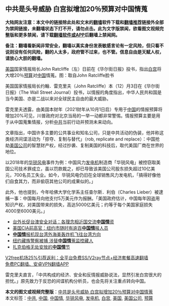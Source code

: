  <h2>中共是头号威胁 白宫拟增加20％预算对中国情蒐</h2> <p class="notice"><b>大陆网友注意：本文中的链接除此处和文末的<a href="https://github.com/bannedbook/fanqiang" >翻墙</a>软件下载和<a href="https://github.com/killgcd/justmysocks/blob/master/README.md">翻墙推荐</a>链接外全部为禁网链接，未翻墙状态下打不开，请勿点击。此为文字版禁闻，欲看图文视频完整版和更多禁闻，请下载<a href="https://github.com/bannedbook/fanqiang">翻墙软件或APP</a>后翻墙上禁闻网。</p><p>备注：翻墙看新闻非常安全，翻墙以真实身份发表敏感言论有一定风险，但只看不说则没有任何风险，翻的人太多，政府管不过来，也不管。信息自由是天赋人权，请放心大胆的翻墙。</b></p>  <div class="entry"> <p id="conimg"><a href="https://www.bannedbook.org/bnews/tag/%e7%be%8e%e5%9b%bd/" class="st_tag internal_tag" rel="tag" title="标签 美国 下的日志">美国</a>国家情报局长John Ratcliffe（左）日前在《华尔街日报》投书，指出<a href="https://www.bannedbook.org/bnews/tag/%e7%99%bd%e5%ae%ab/" class="st_tag internal_tag" rel="tag" title="标签 白宫 下的日志">白宫</a>将大增20％<a href="https://www.bannedbook.org/bnews/tag/%E9%A2%84%E7%AE%97/" class="st_tag internal_tag" rel="tag" title="标签 预算 下的日志">预算</a>对<a href="https://www.bannedbook.org/bnews/tag/%E4%B8%AD%E5%9B%BD/" class="st_tag internal_tag" rel="tag" title="标签 中国 下的日志">中国</a>情蒐。图：取自John Ratcliffe脸书</p> <p>美国国家情报局长约翰．雷克里夫（John Ratcliffe）本（12）月3日在《华尔街日报》（The Wall Street Journal）投书，以情报的角度指出，中华人民共和国是当今美国、亦是二战以来对全球民主自由的最大威胁。</p>  <p>雷克里夫透露，由美国本财年（2021财年从10月1日启）专用于<span class='wp_keywordlink_affiliate'><a href="https://www.bannedbook.org/" title="中国" target="_blank">中国</a></span>的情报预算将增加20%可见，川普政府对北京当局的一举一动都非常警惕。情报预算主要是用于从中国蒐集情报，分析<a href="https://www.bannedbook.org/bnews/tag/%e4%b8%ad%e5%85%b1/" class="st_tag internal_tag" rel="tag" title="标签 中共 下的日志">中共</a>当前行动并预测未来动向。</p> <p>文章指出，中国许多主要的公共事业和知名公司，只是中共活动的伪装，他并称这类经济间谍活动为「掠夺、复制与替代」（rob, replicate and replace）：中国抢劫<a href="https://www.bannedbook.org/bnews/tag/%E7%BE%8E%E5%9B%BD%E5%85%AC%E5%8F%B8/" class="st_tag internal_tag" rel="tag" title="标签 美国公司 下的日志">美国公司</a>的智慧财产权，经过抄袭、复制美国的科技后，取代美国厂商在世界的地位。</p>  <p>以2018年的<a href="https://www.bannedbook.org/bnews/tag/%E5%8D%8E%E9%94%90%E9%A3%8E%E7%94%B5/" class="st_tag internal_tag" rel="tag" title="标签 华锐风电 下的日志">华锐风电</a>事件为例：中国风力<a href="https://www.bannedbook.org/bnews/tag/%E5%8F%91%E7%94%B5%E6%9C%BA/" class="st_tag internal_tag" rel="tag" title="标签 发电机 下的日志">发电机</a>制造商「华锐风电」被控窃取美国公司技术罪成立，虽以罚款裁之，却已导致该美国公司股东损失超过10亿美元，700名员工失业。如今，华锐风电仍旧在全球销售风力发电机，「搞得好像他们自食其力，而非偷窃其他公司的成果似的。」</p> <p>此外，他也提到，今年哈佛大学化学系主任查尔斯．利伯（Charles Lieber）被逮捕一事：中国每月向他支付5万美元作为报酬。「美国政府估计，中国每年因盗用知识产权，对美国带来的损失，高达5000亿美元；约等于每个美国家庭损失4000至6000美元。」</p>  <ul class='op-related-articles' title='相关阅读'> <li><a href='https://www.bannedbook.org/bnews/taiwannews/20201204/1441833.html' target='_blank'>台外长促台澳安全对话：各理念相近国交流<b>中国情</b>资</a></li> <li><a href='https://www.bannedbook.org/bnews/baitai/20200927/1404156.html' target='_blank'>美国CIA前高官：纽约市随时有逾百<b>中国情</b>报人员</a></li> <li><a href='https://www.bannedbook.org/bnews/baitai/20200926/1403647.html' target='_blank'><b>中国情</b>报机现台湾外海美轰炸机飞往台湾方向</a></li> <li><a href='https://www.bannedbook.org/bnews/headline/20200922/1401096.html' target='_blank'>纽约藏族警察被捕 涉替<b>中国情</b>蒐监控藏人</a></li> <li><a href='https://www.bannedbook.org/bnews/headline/20200901/1388950.html' target='_blank'>扎克伯格无处安放的<b>中国情</b>节</a></li> </ul> <p class="texttj"> <a href="https://github.com/bannedbook/fanqiang/wiki/V2ray%E6%9C%BA%E5%9C%BA" target="_blank">V2free机场25%引荐返利：全平台免费SS/V2ray节点+经济套餐高速翻墙</a><br/> <a href="https://github.com/bannedbook/fanqiang/wiki/%E7%A6%81%E9%97%BB%E7%BD%91%E5%AE%89%E5%8D%93%E7%BF%BB%E5%A2%99%E6%96%B0%E9%97%BBAPP" target="_blank">免费PC翻墙、安卓VPN翻墙APP</a></p><p>雷克里夫直言，「中共构成的经济、安全和反情报威胁说法，显然引发白宫很大的担忧。」原先致力于反恐的间谍机构分析员，也会先将关注重点转向中国。</p><a name='sharetosocial'></a>       <div><b>本文的图文或视频完整版</b>：<a href='https://www.bannedbook.org/bnews/cbnews/20201206/1442788.html'>中共是头号威胁 白宫拟增加20％预算对中国情蒐</a></div>  </div><!--END ENTRY--> <div class="postfooter"> <div>本文标签：<a href="https://www.bannedbook.org/bnews/tag/%e4%b8%ad%e5%85%b1/" rel="tag">中共</a>, <a href="https://www.bannedbook.org/bnews/tag/%E4%B8%AD%E5%9B%BD/" rel="tag">中国</a>, <a href="https://www.bannedbook.org/bnews/tag/%E4%B8%AD%E5%9B%BD%E6%83%85/" rel="tag">中国情</a>, <a href="https://www.bannedbook.org/bnews/tag/%E5%8D%8E%E9%94%90%E9%A3%8E%E7%94%B5/" rel="tag">华锐风电</a>, <a href="https://www.bannedbook.org/bnews/tag/%E5%8F%91%E7%94%B5%E6%9C%BA/" rel="tag">发电机</a>, <a href="https://www.bannedbook.org/bnews/tag/%e7%99%bd%e5%ae%ab/" rel="tag">白宫</a>, <a href="https://www.bannedbook.org/bnews/tag/%e7%be%8e%e5%9b%bd/" rel="tag">美国</a>, <a href="https://www.bannedbook.org/bnews/tag/%E7%BE%8E%E5%9B%BD%E5%85%AC%E5%8F%B8/" rel="tag">美国公司</a>, <a href="https://www.bannedbook.org/bnews/tag/%E9%A2%84%E7%AE%97/" rel="tag">预算</a></div>  </div><!--END POSTFOOTER--> 